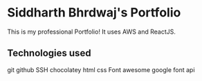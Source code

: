 # Siddharth Bhrdwaj's Portfolio
This is my professional Portfolio!
It uses AWS and ReactJS.

## Technologies used
git
github
SSH
chocolatey
html
css
Font awesome
google font api
